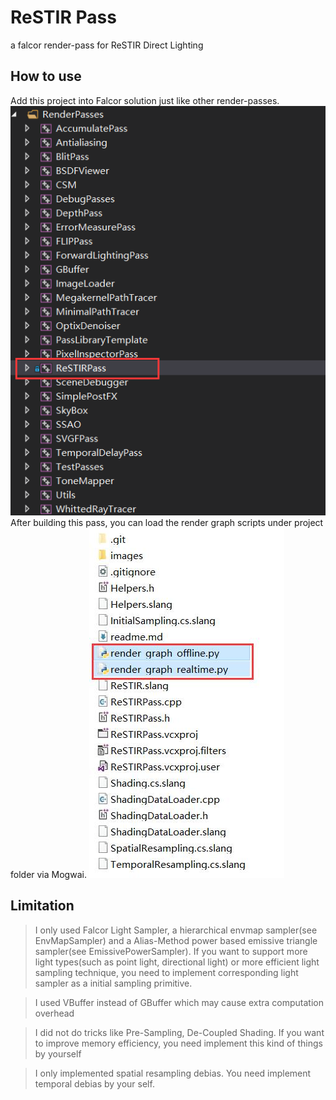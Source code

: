 # ReSTIR Pass

a falcor render-pass for ReSTIR Direct Lighting

## How to use

Add this project into Falcor solution just like other render-passes.
![file-tree-layout](images/layout.png)
After building this pass, you can load the render graph scripts under project folder via Mogwai.
![file-tree-layout](images/rendergraph.jpg)
## Limitation

> I only used Falcor Light Sampler, a hierarchical envmap sampler(see EnvMapSampler) and a Alias-Method power based emissive triangle sampler(see EmissivePowerSampler). If you want to support more light types(such as point light, directional light) or more efficient light sampling technique, you need to implement corresponding light sampler as a initial sampling primitive.

> I used VBuffer instead of GBuffer which may cause extra computation overhead

> I did not do tricks like Pre-Sampling, De-Coupled Shading. If you want to improve memory efficiency, you need implement this kind of things by yourself

> I only implemented spatial resampling debias. You need implement temporal debias by your self.